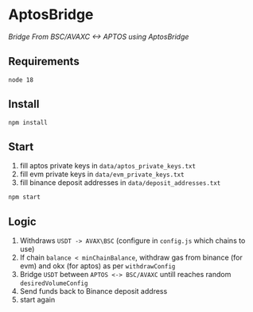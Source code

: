 # AptosBridge
_Bridge From BSC/AVAXC <-> APTOS using AptosBridge_

## Requirements
`node 18`

## Install
`npm install`

## Start
1. fill aptos private keys in `data/aptos_private_keys.txt`
2. fill evm private keys in `data/evm_private_keys.txt`
3. fill binance deposit addresses in `data/deposit_addresses.txt`

`npm start`

## Logic
1. Withdraws `USDT -> AVAX\BSC` (configure in `config.js` which chains to use)
2. If chain `balance < minChainBalance`, withdraw gas from binance (for evm) and okx (for aptos) as per `withdrawConfig`
3. Bridge `USDT` between `APTOS <-> BSC/AVAXC` untill reaches random `desiredVolumeConfig`
4. Send funds back to Binance deposit address
5. start again